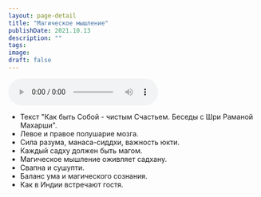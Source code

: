 ```yaml
---
layout: page-detail
title: "Магическое мышление"
publishDate: 2021.10.13
description: ""
tags:
image:
draft: false
---
```


<audio title="2021.10.13 - Магическое мышление.mp3" src="https://filer-api.advayta.org/v1.0/public/files/74334" controls=""></audio>

* Текст "Как быть Собой - чистым Счастьем. Беседы с Шри Раманой Махарши".
* Левое и правое полушарие мозга.
* Сила разума, манаса-сиддхи, важность юкти.
* Каждый садху должен быть магом.
* Магическое мышление оживляет садхану.
* Свапна и сушупти.
* Баланс ума и магического сознания.
* Как в Индии встречают гостя.

  
